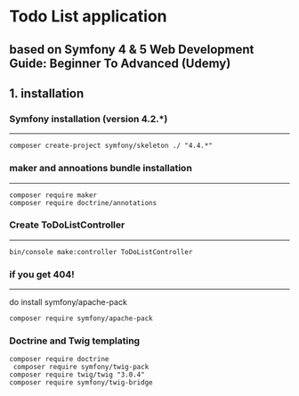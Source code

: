 # Todo List application
## based on  Symfony 4 & 5 Web Development Guide: Beginner To Advanced (Udemy)

## 1. installation

### Symfony installation (version 4.2.*)

---


```
composer create-project symfony/skeleton ./ "4.4.*"
```

### maker and annoations bundle installation

----

```
composer require maker
composer require doctrine/annotations
```

### Create ToDoListController

---
```
bin/console make:controller ToDoListController
```

### if you get 404!

---

do install symfony/apache-pack

```
composer require symfony/apache-pack
```

### Doctrine and Twig templating

```
composer require doctrine
 composer require symfony/twig-pack
composer require twig/twig "3.0.4"
composer require symfony/twig-bridge

```